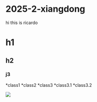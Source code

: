 # 2025-2-xiangdong

hi
  this is ricardo

  #  h1
  ##  h2 
  ###  j3



  [](www.nbfablab.com)
  *class1
  *class2
  *class3
    *class3.1
    *class3.2

  ![](https://static.figma.com/uploads/9b8475fdab7c1ed3cd1c0d16b957d65a80840b74)


